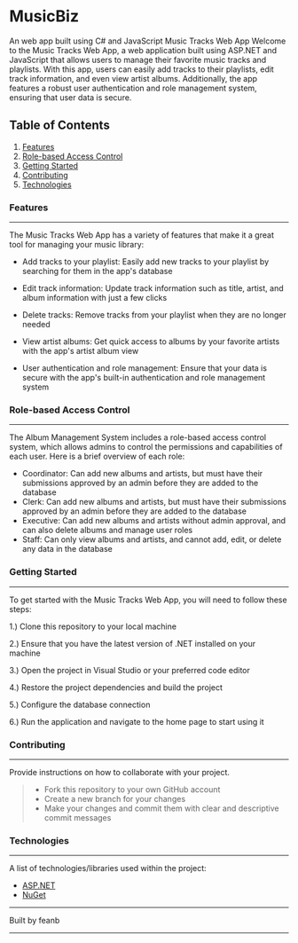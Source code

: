 # MusicBiz

An web app built using C# and JavaScript
Music Tracks Web App
Welcome to the Music Tracks Web App, a web application built using ASP.NET and JavaScript that allows users to manage their favorite music tracks and playlists. With this app, users can easily add tracks to their playlists, edit track information, and even view artist albums. Additionally, the app features a robust user authentication and role management system, ensuring that user data is secure.

## Table of Contents
1. [Features](#features)
2. [Role-based Access Control](#role-based-access-control)
3. [Getting Started](#getting-started)
4. [Contributing](#contributing)
5. [Technologies](#technologies)

### Features
***
The Music Tracks Web App has a variety of features that make it a great tool for managing your music library:

* Add tracks to your playlist: Easily add new tracks to your playlist by searching for them in the app's database

* Edit track information: Update track information such as title, artist, and album information with just a few clicks

* Delete tracks: Remove tracks from your playlist when they are no longer needed

* View artist albums: Get quick access to albums by your favorite artists with the app's artist album view

* User authentication and role management: Ensure that your data is secure with the app's built-in authentication and role management system

### Role-based Access Control
***
The Album Management System includes a role-based access control system, which allows admins to control the permissions and capabilities of each user. Here is a brief overview of each role:

* Coordinator: Can add new albums and artists, but must have their submissions approved by an admin before they are added to the database
* Clerk: Can add new albums and artists, but must have their submissions approved by an admin before they are added to the database
* Executive: Can add new albums and artists without admin approval, and can also delete albums and manage user roles
* Staff: Can only view albums and artists, and cannot add, edit, or delete any data in the database

### Getting Started
***
To get started with the Music Tracks Web App, you will need to follow these steps:

1.) Clone this repository to your local machine

2.) Ensure that you have the latest version of .NET installed on your machine 

3.) Open the project in Visual Studio or your preferred code editor

4.) Restore the project dependencies and build the project

5.) Configure the database connection

6.) Run the application and navigate to the home page to start using it

### Contributing
***
Provide instructions on how to collaborate with your project.
> * Fork this repository to your own GitHub account
> * Create a new branch for your changes
> * Make your changes and commit them with clear and descriptive commit messages


### Technologies
***
A list of technologies/libraries used within the project:
* [ASP.NET](https://dotnet.microsoft.com/en-us/apps/aspnet/mvc)
* [NuGet](https://www.nuget.org/)

***
Built by feanb
***
